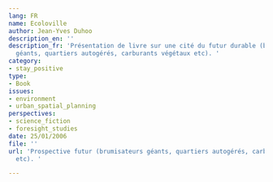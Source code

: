 ```yaml
---
lang: FR
name: Ecoloville
author: Jean-Yves Duhoo
description_en: ''
description_fr: 'Présentation de livre sur une cité du futur durable (brumisateurs
  géants, quartiers autogérés, carburants végétaux etc). '
category:
- stay_positive
type:
- Book
issues:
- environment
- urban_spatial_planning
perspectives:
- science_fiction
- foresight_studies
date: 25/01/2006
file: ''
url: 'Prospective futur (brumisateurs géants, quartiers autogérés, carburants végétaux
  etc). '

---
```

